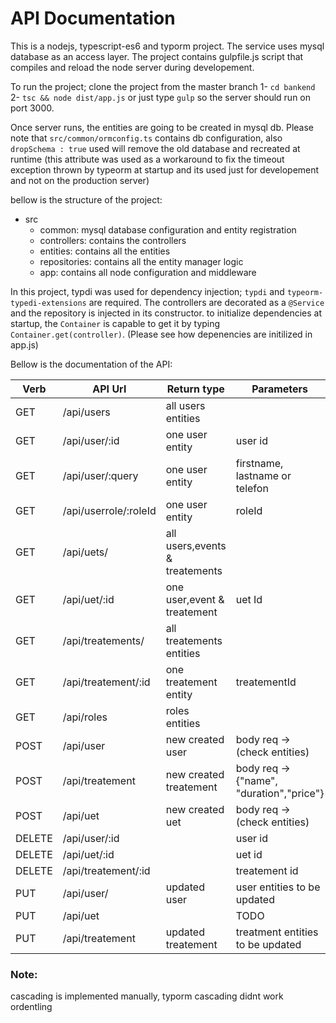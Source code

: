 # API Documentation

This is a nodejs, typescript-es6 and typorm project. The service uses mysql database as an access layer.
The project contains gulpfile.js script that compiles and reload the node server during developement.

To run the project; clone the project from the master branch
1- `cd bankend`
2- `tsc && node dist/app.js` or just type
 `gulp` so the server should run on port 3000. 

 Once server runs, the entities are going to be created in mysql db.
 Please note that  `src/common/ormconfig.ts` contains db configuration, also `dropSchema : true` used will remove the old database and recreated at runtime (this attribute was used as a workaround to fix the timeout exception thrown by typeorm at startup and its used just for developement and not on the production server)

 bellow is the structure of the project: 
 * src
    * common: mysql database configuration and entity registration
    * controllers: contains the controllers
    * entities: contains all the entities
    * repositories: contains all the entity manager logic
    * app: contains all node configuration and middleware

In this project, typdi was used for dependency injection; `typdi` and `typeorm-typedi-extensions` are required.
The controllers are decorated as a `@Service` and the repository is injected in its constructor. to initialize dependencies at startup, the `Container` is capable to get it by typing `Container.get(controller)`. (Please see how depenencies are initilized in app.js)


Bellow is the documentation of the API:

Verb   | API Url               | Return type                   | Parameters       
-------|-----------------------|-------------------------------|------------------------------
GET    | /api/users            | all users entities            |
GET    | /api/user/:id         | one user entity               | user id
GET    | /api/user/:query      | one user entity               | firstname, lastname or telefon
GET    | /api/userrole/:roleId | one user entity               | roleId
GET    | /api/uets/            | all users,events & treatements|
GET    | /api/uet/:id          | one user,event & treatement   | uet Id
GET    | /api/treatements/     | all treatements entities      | 
GET    | /api/treatement/:id   | one treatement entity         | treatementId
GET    | /api/roles            | roles entities                |
POST   | /api/user             | new created user              | body req -> (check entities)
POST   | /api/treatement       | new created treatement        | body req -> {"name", "duration","price"}
POST   | /api/uet              | new created uet               | body req -> (check entities)
DELETE | /api/user/:id         |                               | user id
DELETE | /api/uet/:id          |                               | uet id
DELETE | /api/treatement/:id   |                               | treatement id
PUT    | /api/user/            | updated user                  | user entities to be updated
PUT    | /api/uet              |                               | TODO
PUT    | /api/treatement       | updated treatement            | treatment entities to be updated
### Note: 
cascading is implemented manually, typorm cascading didnt work ordentling